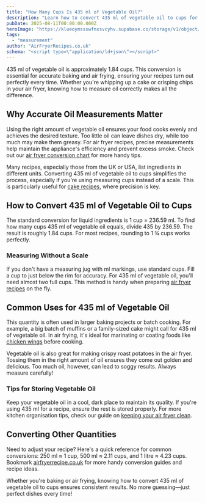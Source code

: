 ```yaml
---
title: "How Many Cups Is 435 ml of Vegetable Oil?"
description: "Learn how to convert 435 ml of vegetable oil to cups for perfect baking and air frying every time. Get accurate measurements in seconds!"
pubDate: 2025-08-11T00:00:00.000Z
heroImage: "https://klueoymssxwfnxsvcyhv.supabase.co/storage/v1/object/public/md/how-many-cups-is-435-ml-of-vegetable-oil-71dc41e2.webp"
tags:
  - "measurement"
author: "AirFryerRecipes.co.uk"
schema: "<script type=\"application/ld+json\"></script>"
---
```


<p>435 ml of vegetable oil is approximately 1.84 cups. This conversion is essential for accurate baking and air frying, ensuring your recipes turn out perfectly every time. Whether you're whipping up a cake or crisping chips in your air fryer, knowing how to measure oil correctly makes all the difference.</p>  

<h2>Why Accurate Oil Measurements Matter</h2>  
<p>Using the right amount of vegetable oil ensures your food cooks evenly and achieves the desired texture. Too little oil can leave dishes dry, while too much may make them greasy. For air fryer recipes, precise measurements help maintain the appliance's efficiency and prevent excess smoke. Check out our <a href=https://www.airfryerrecipe.co.uk/air-fryer-conversion-chart>air fryer conversion chart</a> for more handy tips.</p>  

<p>Many recipes, especially those from the UK or USA, list ingredients in different units. Converting 435 ml of vegetable oil to cups simplifies the process, especially if you're using measuring cups instead of a scale. This is particularly useful for <a href=https://www.airfryerrecipe.co.uk/recipe-category/cakes>cake recipes</a>, where precision is key.</p>  

<h2>How to Convert 435 ml of Vegetable Oil to Cups</h2>  
<p>The standard conversion for liquid ingredients is 1 cup = 236.59 ml. To find how many cups 435 ml of vegetable oil equals, divide 435 by 236.59. The result is roughly 1.84 cups. For most recipes, rounding to 1 ¾ cups works perfectly.</p>  

<h3>Measuring Without a Scale</h3>  
<p>If you don't have a measuring jug with ml markings, use standard cups. Fill a cup to just below the rim for accuracy. For 435 ml of vegetable oil, you'll need almost two full cups. This method is handy when preparing <a href=https://www.airfryerrecipe.co.uk/recipes>air fryer recipes</a> on the fly.</p>  

<h2>Common Uses for 435 ml of Vegetable Oil</h2>  
<p>This quantity is often used in larger baking projects or batch cooking. For example, a big batch of muffins or a family-sized cake might call for 435 ml of vegetable oil. In air frying, it's ideal for marinating or coating foods like <a href=https://www.airfryerrecipe.co.uk/recipe-category/chicken>chicken wings</a> before cooking.</p>  

<p>Vegetable oil is also great for making crispy roast potatoes in the air fryer. Tossing them in the right amount of oil ensures they come out golden and delicious. Too much oil, however, can lead to soggy results. Always measure carefully!</p>  

<h3>Tips for Storing Vegetable Oil</h3>  
<p>Keep your vegetable oil in a cool, dark place to maintain its quality. If you're using 435 ml for a recipe, ensure the rest is stored properly. For more kitchen organisation tips, check our guide on <a href=https://www.airfryerrecipe.co.uk/air-fryer-cleaner>keeping your air fryer clean</a>.</p>  

<h2>Converting Other Quantities</h2>  
<p>Need to adjust your recipe? Here's a quick reference for common conversions: 250 ml ≈ 1 cup, 500 ml ≈ 2.11 cups, and 1 litre ≈ 4.23 cups. Bookmark <a href=https://www.airfryerrecipe.co.uk>airfryerrecipe.co.uk</a> for more handy conversion guides and recipe ideas.</p>  

<p>Whether you're baking or air frying, knowing how to convert 435 ml of vegetable oil to cups ensures consistent results. No more guessing—just perfect dishes every time!</p>